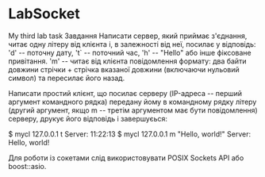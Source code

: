 # LabSocket
My third lab task
Завдання
Написати сервер, який приймає з'єднання, читає одну літеру від клієнта і, в залежності від неї, посилає у відповідь:
'd' -- поточну дату,
't` -- поточний час,
'h' -- "Hello" або інше фіксоване привітання.
'm' -- читає від клієнта повідомлення формату: два байти довжини стрічки + стрічка вказаної довжини (включаючи нульовий символ) та пересилає його назад. 

Написати простий клієнт, що посилає серверу (IP-адреса -- перший аргумент командного рядка) передану йому в командному рядку літеру (другий аргумент, якщо m -- третім аргументом має бути повідомлення) серверу, друкує його відповідь і завершуєься:

$ mycl 127.0.0.1 t 
Server: 11:22:13
$ mycl 127.0.0.1 m "Hello, world!"
Server: Hello, world!


Для роботи із сокетами слід використовувати POSIX Sockets API або boost::asio.
